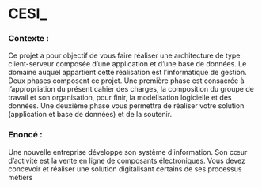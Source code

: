 # CESI_

### Contexte :

Ce projet a pour objectif de vous faire réaliser une architecture de type client-serveur composée d’une application et d’une base de données. Le domaine auquel appartient cette réalisation est l’informatique de gestion. Deux phases composent ce projet. Une première phase est consacrée à l’appropriation du présent cahier des charges, la composition du groupe de travail et son organisation, pour finir, la modélisation logicielle et des données. Une deuxième phase vous permettra de réaliser votre solution (application et base de données) et de la soutenir.

### Enoncé :

Une nouvelle entreprise développe son système d’information. Son cœur d’activité est la vente en ligne de composants électroniques. Vous devez concevoir et réaliser une solution digitalisant certains de ses processus métiers
